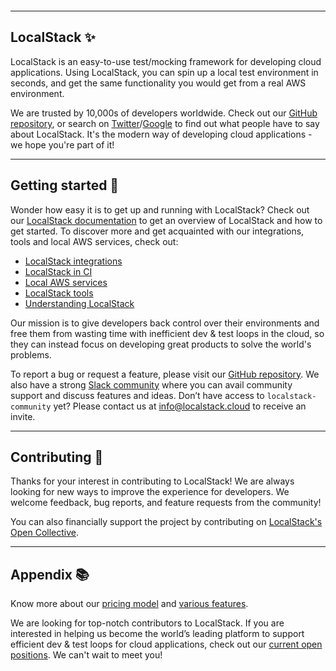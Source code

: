 <p align="center">
    <img src="/assets/localstack-readme-banner.svg" alt="" />
</p>

---

## LocalStack ✨

LocalStack is an easy-to-use test/mocking framework for developing cloud applications. Using LocalStack, you can spin up a local test environment in seconds, and get the same functionality you would get from a real AWS environment.

We are trusted by 10,000s of developers worldwide. Check out our [GitHub repository](https://github.com/localstack/localstack), or search on [Twitter](https://twitter.com/search?q=localstack)/[Google](https://www.google.com/search?q=LocalStack+AWS) to find out what people have to say about LocalStack. It's the modern way of developing cloud applications - we hope you're part of it!

---

## Getting started 🚀

Wonder how easy it is to get up and running with LocalStack? Check out our [LocalStack documentation](https://docs.localstack.cloud/get-started/) to get an overview of LocalStack and how to get started. To discover more and get acquainted with our integrations, tools and local AWS services, check out:

- [LocalStack integrations](https://docs.localstack.cloud/integrations/)
- [LocalStack in CI](https://docs.localstack.cloud/user-guide/ci/)
- [Local AWS services](https://docs.localstack.cloud/aws/feature-coverage/)
- [LocalStack tools](https://docs.localstack.cloud/tools/)
- [Understanding LocalStack](https://docs.localstack.cloud/localstack/)

Our mission is to give developers back control over their environments and free them from wasting time with inefficient dev & test loops in the cloud, so they can instead focus on developing great products to solve the world's problems.

To report a bug or request a feature, please visit our [GitHub repository](https://github.com/localstack/localstack). We also have a strong [Slack community](https://localstack-community.slack.com) where you can avail community support and discuss features and ideas. Don’t have access to `localstack-community` yet? Please contact us at [info@localstack.cloud](mailto:info@localstack.cloud) to receive an invite.

---

## Contributing 💪

Thanks for your interest in contributing to LocalStack! We are always looking for new ways to improve the experience for developers. We welcome feedback, bug reports, and feature requests from the community!

You can also financially support the project by contributing on [LocalStack's Open Collective](https://opencollective.com/localstack).

---

## Appendix 📚

Know more about our [pricing model](https://localstack.cloud/pricing/) and [various features](https://localstack.cloud/features/).

We are looking for top-notch contributors to LocalStack. If you are interested in helping us become the world’s leading platform to support efficient dev & test loops for cloud applications, check out our [current open positions](https://localstack.cloud/jobs/). We can't wait to meet you!
